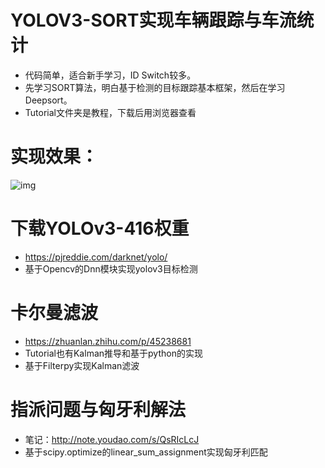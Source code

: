 # YOLOV3-SORT实现车辆跟踪与车流统计
- 代码简单，适合新手学习，ID Switch较多。
- 先学习SORT算法，明白基于检测的目标跟踪基本框架，然后在学习Deepsort。
- Tutorial文件夹是教程，下载后用浏览器查看
# 实现效果：
![img](https://github.com/jjw-DL/YOLOV3-SORT/blob/master/output/output.gif) 

# 下载YOLOv3-416权重
- https://pjreddie.com/darknet/yolo/
- 基于Opencv的Dnn模块实现yolov3目标检测

# 卡尔曼滤波
- https://zhuanlan.zhihu.com/p/45238681
- Tutorial也有Kalman推导和基于python的实现
- 基于Filterpy实现Kalman滤波

# 指派问题与匈牙利解法
- 笔记：http://note.youdao.com/s/QsRIcLcJ
- 基于scipy.optimize的linear_sum_assignment实现匈牙利匹配
